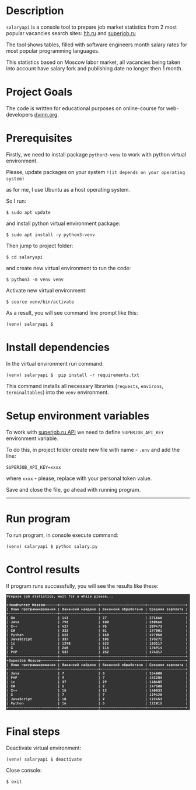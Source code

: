 # Description

`salaryapi` is a console tool to prepare job market statistics from 2 most popular vacancies search sites: [hh.ru](https://hh.ru/) and [superjob.ru](https://superjob.ru/)

The tool shows tables, filled with software engineers month salary rates for most popular programming languages. 

This statistics based on Moscow labor market, all vacancies being taken into account have salary fork and publishing date no longer then 1 month.

# Project Goals

The code is written for educational purposes on online-course for web-developers [dvmn.org](https://dvmn.org/).

# Prerequisites

Firstly, we need to install package `python3-venv` to work with python virtual environment.

Please, update packages on your system `!(it depends on your operating system)`

as for me, I use Ubuntu as a host operating system. 

So I run:
```console
$ sudo apt update
```

and install python virtual environment package:
```console
$ sudo apt install -y python3-venv
```

Then jump to project folder:
```console
$ cd salaryapi
```

and create new virtual environment to run the code:
```console
$ python3 -m venv venv
```

Activate new virtual environment:
```console
$ source venv/bin/activate
```

As a result, you will see command line prompt like this:
```console
(venv) salaryapi $ 
```

# Install dependencies

In the virtual environment run command:

```console
(venv) salaryapi $  pip install -r requirements.txt
```

This command installs all necessary libraries (`requests`, `environs`, `terminaltables`) into the `venv` environment.

# Setup environment variables

To work with [superjob.ru API](https://api.superjob.ru/) we need to define `SUPERJOB_API_KEY` environment variable.

To do this, in project folder create new file with name - `.env` and add the line:

```
SUPERJOB_API_KEY=xxxx
```

where `xxxx` - please, replace with your personal token value.

Save and close the file, go ahead with running program.

---

# Run program 

To run program, in console execute command:

```console
(venv) salaryapi $ python salary.py
```

# Control results

If program runs successfully, you will see the results like these:

![Alt text](img/1.png?raw=true "salaryapi")


# Final steps

Deactivate virtual environment:

```console
(venv) salaryapi $ deactivate
```

Close console:
```console
$ exit
```
